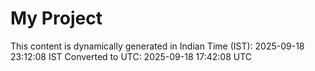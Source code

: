 # My Project

This content is dynamically generated in Indian Time (IST): 2025-09-18 23:12:08 IST
Converted to UTC: 2025-09-18 17:42:08 UTC
